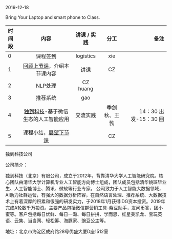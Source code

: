 2019-12-18

Bring Your Laptop and smart phone  to Class. 

| 时间段     |  内容       |   讲课 / 实践     |  分工  |  备注       |
| :---      |   :----:    |     :----:      |    :----:    |  ---:  |
|   0       |  课程签到     |  logistics   |     xie     |        |
|   1       |  [回顾上节课](../WW14/WW14-Plan.md)，介绍本节课内容     |  讲课    |     CZ     |        |
|   2       |  NLP处理      |   CZ huang |         |    
|   3       |  推荐系统      |   gao  |         |    
|   4       |  [独到科技](https://www.doodod.com/)-基于微信生态的人工智能应用   |  交流实践    |   季剑秋、王勃  |    14：30 出发-15：30 回   |    
|   5       |  课程小结，[展望下节课](../WW16/WW16-Plan.md)       |     |  CZ |   |


独到科技公司

公司简介：

独到科技（北京）有限公司，成立于2012年，背靠清华大学人工智能研究院。核心团队由清华大学计算机专业人工智能方向博士组成，团队成员包括清华姚班毕业生、人工智能博士、腾讯、微软等行业专家。
公司致力于人工智能大数据领域，AI助力社群运营，有强大的数据分析阵容，在自然语言处理、推荐系统、大数据技术上有着深厚的积累和很强的研发实力，于2018年1月获得IDG资本投资。2019年完成A轮数千万投资。主要产品包括微信群营销工具-紫豆助手，友问币答，团小蜜等。客户包括每日优鲜、每日一淘、每日拼拼、学而思、红星美凯龙、宝玩英语、云集、当当网、轻松筹、海豚家、豌豆公主等。

地址：北京市海淀区成府路28号优盛大厦D座1512室
